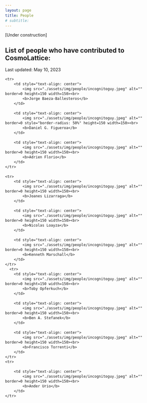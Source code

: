 ```yaml
---
layout: page
title: People
# subtitle:
---
```


[Under construction]

## List of people who have contributed to CosmoLattice:

Last updated: May 10, 2023

<table border="0" bordercolor="black" align="center" cellspacing="0" cellpadding="0" style="background-color:rgba(0, 0, 0, 0);">

    <tr>
        <td style="text-align: center">
        	<img src="./assets/img/people/incognitoguy.jpeg" alt="" border=0 height=150 width=150><br>
        	<b>Jorge Baeza-Ballesteros</b>
        </td>
        
        <td style="text-align: center">
        	<img src="./assets/img/people/incognitoguy.jpeg" alt="" border=0 style="border-radius: 50%" height=150 width=150><br>
        	<b>Daniel G. Figueroa</b>
        </td>
        
        <td style="text-align: center">
        	<img src="./assets/img/people/incognitoguy.jpeg" alt="" border=0 height=150 width=150><br>
        	<b>Adrien Florio</b>
        </td>
    </tr>
    
    <tr>
        <td style="text-align: center">
        	<img src="./assets/img/people/incognitoguy.jpeg" alt="" border=0 height=150 width=150><br>
        	<b>Joanes Lizarraga</b>
        </td>
        
        <td style="text-align: center">
        	<img src="./assets/img/people/incognitoguy.jpeg" alt="" border=0 height=150 width=150><br>
        	<b>Nicolas Loayza</b>
        </td>
        
        <td style="text-align: center">
        	<img src="./assets/img/people/incognitoguy.jpeg" alt="" border=0 height=150 width=150><br>
        	<b>Kenneth Marschall</b>
        </td>
    </tr>
      <tr>  
        <td style="text-align: center">
        	<img src="./assets/img/people/incognitoguy.jpeg" alt="" border=0 height=150 width=150><br>
        	<b>Toby Opferkuch</b>
        </td>
        
        <td style="text-align: center">
        	<img src="./assets/img/people/incognitoguy.jpeg" alt="" border=0 height=150 width=150><br>
        	<b>Ben A. Stefanek</b>
        </td>
        
        <td style="text-align: center">
        	<img src="./assets/img/people/incognitoguy.jpeg" alt="" border=0 height=150 width=150><br>
        	<b>Francisco Torrenti</b>
        </td>
 	</tr>        
    <tr> 
        
        <td style="text-align: center">
        	<img src="./assets/img/people/incognitoguy.jpeg" alt="" border=0 height=150 width=150><br>
        	<b>Ander Urio</b>
        </td>
    </tr>
    
</table>

